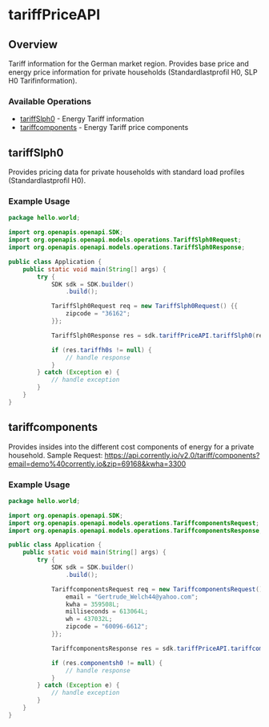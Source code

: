 # tariffPriceAPI

## Overview

Tariff information for the German market region. Provides base price and energy price information for private households (Standardlastprofil H0, SLP H0 Tarifinformation).

### Available Operations

* [tariffSlph0](#tariffslph0) - Energy Tariff information
* [tariffcomponents](#tariffcomponents) - Energy Tariff price components

## tariffSlph0

Provides pricing data for private households with standard load profiles (Standardlastprofil H0).


### Example Usage

```java
package hello.world;

import org.openapis.openapi.SDK;
import org.openapis.openapi.models.operations.TariffSlph0Request;
import org.openapis.openapi.models.operations.TariffSlph0Response;

public class Application {
    public static void main(String[] args) {
        try {
            SDK sdk = SDK.builder()
                .build();

            TariffSlph0Request req = new TariffSlph0Request() {{
                zipcode = "36162";
            }};            

            TariffSlph0Response res = sdk.tariffPriceAPI.tariffSlph0(req);

            if (res.tariffh0s != null) {
                // handle response
            }
        } catch (Exception e) {
            // handle exception
        }
    }
}
```

## tariffcomponents

Provides insides into the different cost components of energy for a private household.
Sample Request: https://api.corrently.io/v2.0/tariff/components?email=demo%40corrently.io&zip=69168&kwha=3300


### Example Usage

```java
package hello.world;

import org.openapis.openapi.SDK;
import org.openapis.openapi.models.operations.TariffcomponentsRequest;
import org.openapis.openapi.models.operations.TariffcomponentsResponse;

public class Application {
    public static void main(String[] args) {
        try {
            SDK sdk = SDK.builder()
                .build();

            TariffcomponentsRequest req = new TariffcomponentsRequest() {{
                email = "Gertrude_Welch44@yahoo.com";
                kwha = 359508L;
                milliseconds = 613064L;
                wh = 437032L;
                zipcode = "60096-6612";
            }};            

            TariffcomponentsResponse res = sdk.tariffPriceAPI.tariffcomponents(req);

            if (res.componentsh0 != null) {
                // handle response
            }
        } catch (Exception e) {
            // handle exception
        }
    }
}
```
